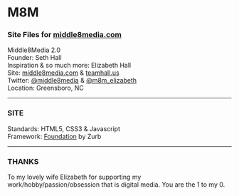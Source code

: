 # M8M
### Site Files for [middle8media.com](http://middle8media.com)
	
Middle8Media 2.0  
Founder: Seth Hall  
Inspiration & so much more: Elizabeth Hall  
Site: [middle8media.com](http://middle8media.com) & [teamhall.us](http://teamhall.us)  
Twitter: [@middle8media](http://twitter.com/middle8media) & [@m8m_elizabeth](http://twitter.com/m8m_elizabeth)  
Location: Greensboro, NC  

---

### SITE

Standards: HTML5, CSS3 & Javascript  
Framework: [Foundation](http://foundation.zurb.com/) by Zurb  

---
### THANKS

To my lovely wife Elizabeth for supporting my work/hobby/passion/obsession that is digital media.  You are the 1 to my 0.


